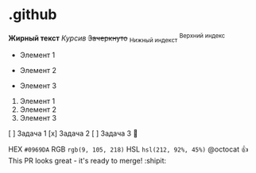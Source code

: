 # .github

**Жирный текст**
_Курсив_
~~Зачеркнуто~~
<sub>Нижный индекст</sub> <sup>Верхний индекс</sup>

- Элемент 1
* Элемент 2
+ Элемент 3

1. Элемент 1
2. Элемент 2
3. Элемент 3

[ ] Задача 1
[x] Задача 2
[ ] Задача 3 :tada:

HEX `#0969DA`
RGB `rgb(9, 105, 218)`
HSL `hsl(212, 92%, 45%)`
@octocat :+1: This PR looks great - it's ready to merge! :shipit:
